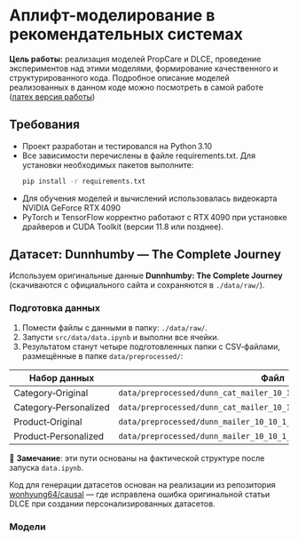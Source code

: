 # Аплифт-моделирование в рекомендательных системах

**Цель работы:** реализация моделей PropCare и DLCE, проведение экспериментов над этими моделями, формирование качественного и структурированного кода. Подробное описание моделей реализованных в данном коде можно посмотреть в самой работе ([латех версия работы](https://ru.overleaf.com/project/686fe80513564e2a218ff4ed))

## Требования

- Проект разработан и тестировался на Python 3.10
- Все зависимости перечислены в файле requirements.txt. Для установки необходимых пакетов выполните:
  ```bash
  pip install -r requirements.txt
- Для обучения моделей и вычислений использовалась видеокарта NVIDIA GeForce RTX 4090
- PyTorch и TensorFlow корректно работают с RTX 4090 при установке драйверов и CUDA Toolkit (версии 11.8 или позднее).


## Датасет: Dunnhumby — The Complete Journey

Используем оригинальные данные **Dunnhumby: The Complete Journey** (скачиваются с официального сайта и сохраняются в `./data/raw/`).

### Подготовка данных

1. Помести файлы с данными в папку: `./data/raw/`.
2. Запусти `src/data/data.ipynb` и выполни все ячейки.
3. Результатом станут четыре подготовленных папки с CSV‑файлами, размещённые в папке `data/preprocessed/`:

| Набор данных               | Файл                                   |
|---------------------------|----------------------------------------|
| Category‑Original         | `data/preprocessed/dunn_cat_mailer_10_10_1_1/original_rp0.40` |
| Category‑Personalized     | `data/preprocessed/dunn_cat_mailer_10_10_1_1/rank_rp0.40_sf2.00_nr210` |
| Product‑Original          | `data/preprocessed/dunn_mailer_10_10_1_1/original_rp0.90` |
| Product‑Personalized      | `data/preprocessed/dunn_mailer_10_10_1_1/rank_rp0.90_sf2.00_nr991` |

📌 **Замечание**: эти пути основаны на фактической структуре после запуска `data.ipynb`.

Код для генерации датасетов основан на реализации из репозитория [wonhyung64/causal](https://github.com/wonhyung64/causal) — где исправлена ошибка оригинальной статьи DLCE при создании персонализированных датасетов.

### Модели
